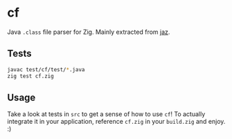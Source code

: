 # cf

Java `.class` file parser for Zig. Mainly extracted from [jaz](https://github.com/zig-java/jaz).

## Tests

```bash
javac test/cf/test/*.java
zig test cf.zig
```

## Usage

Take a look at tests in `src` to get a sense of how to use `cf`! To actually integrate it in your application, reference `cf.zig` in your `build.zig` and enjoy. :)
